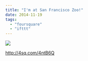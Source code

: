 ```yaml
---
title: "I'm at San Francisco Zoo!"
date: 2014-11-19
tags: 
  - "foursquare"
  - "ifttt"
---
```


![](images/17bzeso)  
  
http://4sq.com/4ntB6Q
